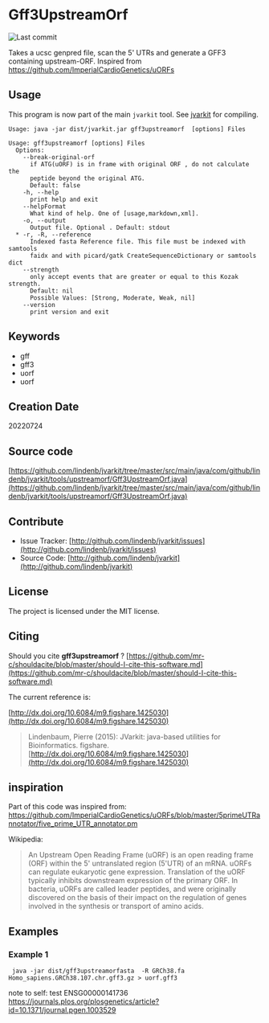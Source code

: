 # Gff3UpstreamOrf

![Last commit](https://img.shields.io/github/last-commit/lindenb/jvarkit.png)

Takes a ucsc genpred file, scan the 5' UTRs and generate a GFF3 containing upstream-ORF. Inspired from https://github.com/ImperialCardioGenetics/uORFs 


## Usage


This program is now part of the main `jvarkit` tool. See [jvarkit](JvarkitCentral.md) for compiling.


```
Usage: java -jar dist/jvarkit.jar gff3upstreamorf  [options] Files

Usage: gff3upstreamorf [options] Files
  Options:
    --break-original-orf
      if ATG(uORF) is in frame with original ORF , do not calculate the 
      peptide beyond the original ATG.
      Default: false
    -h, --help
      print help and exit
    --helpFormat
      What kind of help. One of [usage,markdown,xml].
    -o, --output
      Output file. Optional . Default: stdout
  * -r, -R, --reference
      Indexed fasta Reference file. This file must be indexed with samtools 
      faidx and with picard/gatk CreateSequenceDictionary or samtools dict
    --strength
      only accept events that are greater or equal to this Kozak strength.
      Default: nil
      Possible Values: [Strong, Moderate, Weak, nil]
    --version
      print version and exit

```


## Keywords

 * gff
 * gff3
 * uorf
 * uorf



## Creation Date

20220724

## Source code 

[https://github.com/lindenb/jvarkit/tree/master/src/main/java/com/github/lindenb/jvarkit/tools/upstreamorf/Gff3UpstreamOrf.java](https://github.com/lindenb/jvarkit/tree/master/src/main/java/com/github/lindenb/jvarkit/tools/upstreamorf/Gff3UpstreamOrf.java)


## Contribute

- Issue Tracker: [http://github.com/lindenb/jvarkit/issues](http://github.com/lindenb/jvarkit/issues)
- Source Code: [http://github.com/lindenb/jvarkit](http://github.com/lindenb/jvarkit)

## License

The project is licensed under the MIT license.

## Citing

Should you cite **gff3upstreamorf** ? [https://github.com/mr-c/shouldacite/blob/master/should-I-cite-this-software.md](https://github.com/mr-c/shouldacite/blob/master/should-I-cite-this-software.md)

The current reference is:

[http://dx.doi.org/10.6084/m9.figshare.1425030](http://dx.doi.org/10.6084/m9.figshare.1425030)

> Lindenbaum, Pierre (2015): JVarkit: java-based utilities for Bioinformatics. figshare.
> [http://dx.doi.org/10.6084/m9.figshare.1425030](http://dx.doi.org/10.6084/m9.figshare.1425030)


## inspiration

Part of this code was inspired from: https://github.com/ImperialCardioGenetics/uORFs/blob/master/5primeUTRannotator/five_prime_UTR_annotator.pm

Wikipedia:

> An Upstream Open Reading Frame (uORF) is an open reading frame (ORF) within the 5' untranslated region (5'UTR) of an mRNA. uORFs can regulate eukaryotic gene expression.
> Translation of the uORF typically inhibits downstream expression of the primary ORF. In bacteria, uORFs are called leader peptides, and were originally discovered on the basis of their impact on the regulation of genes involved in the synthesis or transport of amino acids. 

## Examples

### Example 1

```
 java -jar dist/gff3upstreamorfasta  -R GRCh38.fa Homo_sapiens.GRCh38.107.chr.gff3.gz > uorf.gff3
```

note to self: test ENSG00000141736 https://journals.plos.org/plosgenetics/article?id=10.1371/journal.pgen.1003529

